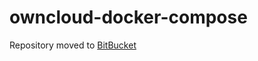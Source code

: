# owncloud-docker-compose

Repository moved to [BitBucket](https://bitbucket.org/tkock/owncloud-docker-compose)
